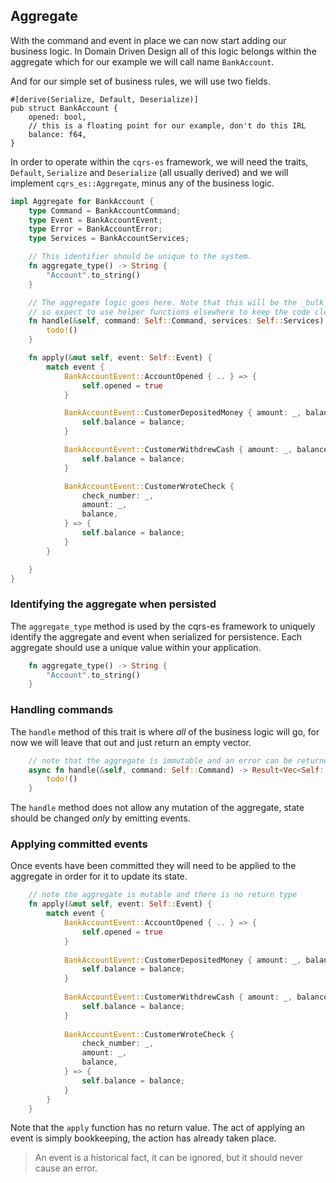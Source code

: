 ## Aggregate

With the command and event in place we can now start adding our business logic. 
In Domain Driven Design all of this logic belongs within the aggregate which
for our example we will call name `BankAccount`.

And for our simple set of business rules, we will use two fields.

```rust,ignore
#[derive(Serialize, Default, Deserialize)]
pub struct BankAccount {
    opened: bool,
    // this is a floating point for our example, don't do this IRL
    balance: f64,
}
```

In order to operate within the `cqrs-es` framework, we will need the traits, `Default`, `Serialize` and `Deserialize`
(all usually derived) and we will implement `cqrs_es::Aggregate`, minus any of the business logic. 

```rust
impl Aggregate for BankAccount {
    type Command = BankAccountCommand;
    type Event = BankAccountEvent;
    type Error = BankAccountError;
    type Services = BankAccountServices;

    // This identifier should be unique to the system.
    fn aggregate_type() -> String {
        "Account".to_string()
    }

    // The aggregate logic goes here. Note that this will be the _bulk_ of a CQRS system
    // so expect to use helper functions elsewhere to keep the code clean.
    fn handle(&self, command: Self::Command, services: Self::Services) -> impl Future<Output = Result<Vec<Self::Event>, Self::Error>> + Send {
        todo!()
    }

    fn apply(&mut self, event: Self::Event) {
        match event {
            BankAccountEvent::AccountOpened { .. } => {
                self.opened = true
            }

            BankAccountEvent::CustomerDepositedMoney { amount: _, balance } => {
                self.balance = balance;
            }

            BankAccountEvent::CustomerWithdrewCash { amount: _, balance } => {
                self.balance = balance;
            }

            BankAccountEvent::CustomerWroteCheck {
                check_number: _,
                amount: _,
                balance,
            } => {
                self.balance = balance;
            }
        }

    }
}

```

### Identifying the aggregate when persisted

The `aggregate_type` method is used by the cqrs-es framework to uniquely identify the aggregate and event
when serialized for persistence. Each aggregate should use a unique value within your application.
```rust
    fn aggregate_type() -> String {
        "Account".to_string()
    }
```

### Handling commands

The `handle` method of this trait is where _all_ of the business logic will go, for now we will leave that out and just return an empty vector.

```rust
    // note that the aggregate is immutable and an error can be returned
    async fn handle(&self, command: Self::Command) -> Result<Vec<Self::Event>, AggregateError<Self::Error>> {
        todo!()
    }
```
The `handle` method does not allow any mutation of the aggregate, state should be changed _only_ by emitting events.

### Applying committed events

Once events have been committed they will need to be applied to the aggregate in order for it to update its state.
```rust
    // note the aggregate is mutable and there is no return type
    fn apply(&mut self, event: Self::Event) {
        match event {
            BankAccountEvent::AccountOpened { .. } => {
                self.opened = true
            }
            
            BankAccountEvent::CustomerDepositedMoney { amount: _, balance } => {
                self.balance = balance;
            }
            
            BankAccountEvent::CustomerWithdrewCash { amount: _, balance } => {
                self.balance = balance;
            }
            
            BankAccountEvent::CustomerWroteCheck {
                check_number: _,
                amount: _,
                balance,
            } => {
                self.balance = balance;
            }
        }
    }
```
Note that the `apply` function has no return value. The act of applying an event is simply bookkeeping, the action has
already taken place.

> An event is a historical fact, it can be ignored, but it should never cause an error.